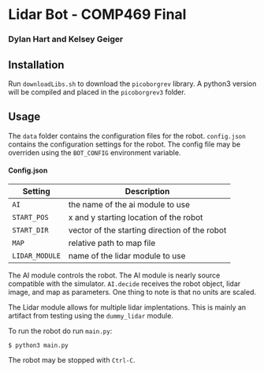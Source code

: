 
# Lidar Bot - COMP469 Final
### Dylan Hart and Kelsey Geiger

## Installation

Run `downloadLibs.sh` to download the `picoborgrev` library.
A python3 version will be compiled and placed in the `picoborgrev3` folder.

## Usage

The `data` folder contains the configuration files for the robot.
`config.json` contains the configuration settings for the robot.
The config file may be overriden using the `BOT_CONFIG` environment variable.

#### Config.json
|Setting|Description|
|---|---|
|`AI`|the name of the ai module to use|
|`START_POS`|x and y starting location of the robot|
|`START_DIR`|vector of the starting direction of the robot|
|`MAP`|relative path to map file|
|`LIDAR_MODULE`|name of the lidar module to use|

The AI module controls the robot.
The AI module is nearly source compatible with the simulator.
`AI.decide` receives the robot object, lidar image, and map as parameters.
One thing to note is that no units are scaled.

The Lidar module allows for multiple lidar implentations.
This is mainly an artifact from testing using the `dummy_lidar` module.

To run the robot do run `main.py`:

```
$ python3 main.py
```

The robot may be stopped with `Ctrl-C`.


